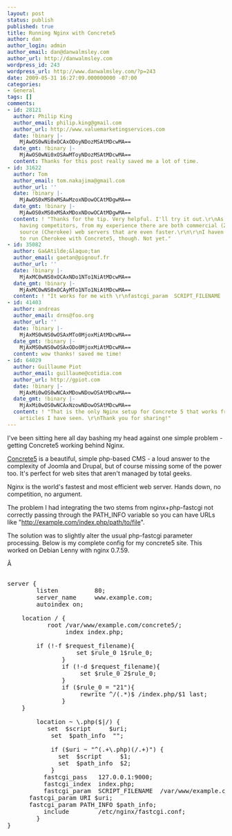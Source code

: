 ```yaml
---
layout: post
status: publish
published: true
title: Running Nginx with Concrete5
author: dan
author_login: admin
author_email: dan@danwalmsley.com
author_url: http://danwalmsley.com
wordpress_id: 243
wordpress_url: http://www.danwalmsley.com/?p=243
date: 2009-05-31 16:27:09.000000000 -07:00
categories:
- General
tags: []
comments:
- id: 28121
  author: Philip King
  author_email: philip.king@gmail.com
  author_url: http://www.valuemarketingservices.com
  date: !binary |-
    MjAwOS0wNi0xOCAxODoyNDozMSAtMDcwMA==
  date_gmt: !binary |-
    MjAwOS0wNi0xOSAwMToyNDozMSAtMDcwMA==
  content: Thanks for this post really saved me a lot of time.
- id: 31622
  author: Tom
  author_email: tom.nakajima@gmail.com
  author_url: ''
  date: !binary |-
    MjAwOS0xMS0xMSAwMzoxNDowOCAtMDgwMA==
  date_gmt: !binary |-
    MjAwOS0xMS0xMSAxMDoxNDowOCAtMDgwMA==
  content: ! "Thanks for the tip. Very helpful. I'll try it out.\r\nAs for Nginx not
    having competitors, from my experience there are both commercial (Zeus) and open
    source (Cherokee) web servers that are even faster.\r\n\r\nI haven't been able
    to run Cherokee with Concrete5, though. Not yet."
- id: 35082
  author: Ga&Atilde;&laquo;tan
  author_email: gaetan@pignouf.fr
  author_url: ''
  date: !binary |-
    MjAxMC0wNS0xOCAxNDo1NTo1NiAtMDcwMA==
  date_gmt: !binary |-
    MjAxMC0wNS0xOCAyMTo1NTo1NiAtMDcwMA==
  content: ! "It works for me with \r\nfastcgi_param  SCRIPT_FILENAME  /var/www/example.com/concrete5$script;"
- id: 41403
  author: andreas
  author_email: drns@foo.org
  author_url: ''
  date: !binary |-
    MjAxMS0wNS0wOSAxMTo0MjoxMiAtMDcwMA==
  date_gmt: !binary |-
    MjAxMS0wNS0wOSAxODo0MjoxMiAtMDcwMA==
  content: wow thanks! saved me time!
- id: 64029
  author: Guillaume Piot
  author_email: guillaume@cotidia.com
  author_url: http://gpiot.com
  date: !binary |-
    MjAxMi0wOS0wNCAxMDowNDowOSAtMDcwMA==
  date_gmt: !binary |-
    MjAxMi0wOS0wNCAxNzowNDowOSAtMDcwMA==
  content: ! "That is the only Nginx setup for Concrete 5 that works from all the
    articles I have seen. \r\nThank you for sharing!"
---
```

I've been sitting here all day bashing my head against one simple problem - getting Concrete5 working behind Nginx.

<a href="http://concrete5.org">Concrete5</a> is a beautiful, simple php-based CMS - a loud answer to the complexity of Joomla and Drupal, but of course missing some of the power too. It's perfect for web sites that aren't managed by total geeks.

Nginx is the world's fastest and most efficient web server. Hands down, no competition, no argument.

The problem I had integrating the two stems from nginx+php-fastcgi not correctly passing through the PATH_INFO variable so you can have URLs like "http://example.com/index.php/path/to/file".

The solution was to slightly alter the usual php-fastcgi parameter processing. Below is my complete config for my concrete5 site. This worked on Debian Lenny with nginx 0.7.59.

&Acirc;&nbsp;

<pre lang="C">

server {
        listen          80;
        server_name     www.example.com;
        autoindex on;

	location / {
	       root /var/www/example.com/concrete5/;
                index index.php;

		if (!-f $request_filename){
                   set $rule_0 1$rule_0;
               }
               if (!-d $request_filename){
                    set $rule_0 2$rule_0;
               }
               if ($rule_0 = "21"){
                    rewrite ^/(.*)$ /index.php/$1 last;
               }
	}

        location ~ \.php($|/) {
           set  $script     $uri;
            set  $path_info  "";

            if ($uri ~ "^(.+\.php)(/.+)") {
              set  $script     $1;
              set  $path_info  $2;
            }
          fastcgi_pass   127.0.0.1:9000;
          fastcgi_index  index.php;
          fastcgi_param  SCRIPT_FILENAME  /var/www/example.com/concrete5$fastcgi_script_name;
	  fastcgi_param URI $uri;
	  fastcgi_param PATH_INFO $path_info;
          include        /etc/nginx/fastcgi.conf;
        }
}
</pre>
